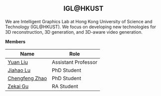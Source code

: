 <h2 align="center"> <p> IGL@HKUST </p></h2>

We are Intelligent Graphics Lab at Hong Kong University of Science and Technology (IGL@HKUST). We focus on developing new technologies for 3D reconstruction, 3D generation, and 3D-aware video generation.


 <summary><strong>Members</strong></summary>

| Name                           | Role                                      |
|--------------------------------|-------------------------------------------|
| [Yuan Liu](https://liuyuan-pal.github.io/) | Assistant Professor          |
| [Jiahao Lu](https://scholar.google.com/citations?user=cRpteW4AAAAJ&hl=en)|  PhD Student |
| [Chengfeng Zhao](https://afterjourney00.github.io/)|  PhD Student |
| [Zekai Gu](https://scholar.google.com/citations?user=Y8AU3RkAAAAJ&hl=en)|  RA Student |
